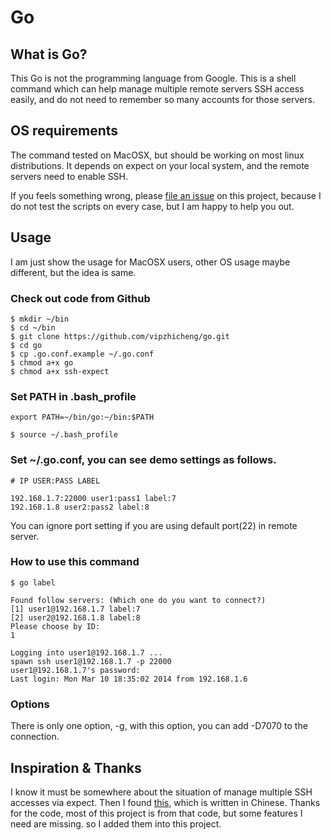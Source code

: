 Go
==

What is Go?
-----------

This Go is not the programming language from Google. This is a shell command which can help manage multiple remote servers SSH access easily, and do not need to remember so many accounts for those servers.

OS requirements
---------------

The command tested on MacOSX, but should be working on most linux distributions. It depends on expect on your local system, and the remote servers need to enable SSH.

If you feels something wrong, please [file an issue](https://github.com/vipzhicheng/go/issues/new) on this project, because I do not test the scripts on every case, but I am happy to help you out.

Usage
-----

I am just show the usage for MacOSX users, other OS usage maybe different, but the idea is same.

### Check out code from Github

```
$ mkdir ~/bin
$ cd ~/bin
$ git clone https://github.com/vipzhicheng/go.git
$ cd go
$ cp .go.conf.example ~/.go.conf
$ chmod a+x go
$ chmod a+x ssh-expect
```

### Set PATH in .bash_profile

```
export PATH=~/bin/go:~/bin:$PATH
```

```
$ source ~/.bash_profile
```

### Set ~/.go.conf, you can see demo settings as follows.

```
# IP USER:PASS LABEL

192.168.1.7:22000 user1:pass1 label:7
192.168.1.8 user2:pass2 label:8
```

You can ignore port setting if you are using default port(22) in remote server.

### How to use this command

```
$ go label

Found follow servers: (Which one do you want to connect?)
[1] user1@192.168.1.7 label:7
[2] user2@192.168.1.8 label:8
Please choose by ID:
1

Logging into user1@192.168.1.7 ...
spawn ssh user1@192.168.1.7 -p 22000
user1@192.168.1.7's password:
Last login: Mon Mar 10 18:35:02 2014 from 192.168.1.6

```

### Options

There is only one option, -g, with this option, you can add -D7070 to the connection.

Inspiration & Thanks
--------------------

I know it must be somewhere about the situation of manage multiple SSH accesses via expect. Then I found [this](http://imbugs.com/blog/articles/99.html), which is written in Chinese. Thanks for the code, most of this project is from that code, but some features I need are missing. so I added them into this project.


